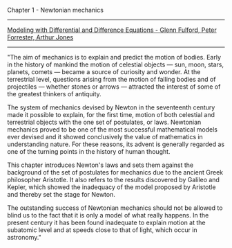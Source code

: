 Chapter 1 - Newtonian mechanics

- - - -

[Modeling with Differential and Difference Equations - Glenn Fulford, Peter Forrester, Arthur Jones](https://doi.org/10.1017/CBO9781139172660)

- - - -

"The aim of mechanics is to explain and predict the motion of bodies. Early in the history of mankind the motion of celestial objects — sun, moon, stars, planets, comets — became a source of curiosity and wonder. At the terrestrial level, questions arising from the motion of falling bodies and of projectiles — whether stones or arrows — attracted the interest of some of the greatest thinkers of antiquity.

The system of mechanics devised by Newton in the seventeenth century made it possible to explain, for the first time, motion of both celestial and terrestrial objects with the one set of postulates, or laws. Newtonian mechanics proved to be one of the most successful mathematical models ever devised and it showed conclusively the value of mathematics in understanding nature. For these reasons, its advent is generally regarded as one of the turning points in the history of human thought.

This chapter introduces Newton's laws and sets them against the background of the set of postulates for mechanics due to the ancient Greek philosopher Aristotle. It also refers to the results discovered by Galileo and Kepler, which showed the inadequacy of the model proposed by Aristotle and thereby set the stage for Newton.

The outstanding success of Newtonian mechanics should not be allowed to blind us to the fact that it is only a model of what really happens. In the present century it has been found inadequate to explain motion at the subatomic level and at speeds close to that of light, which occur in astronomy."
